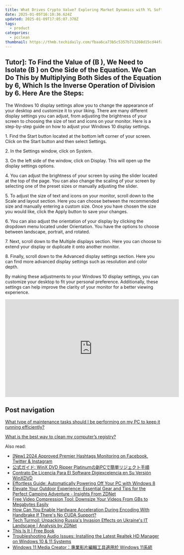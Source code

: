 ```yaml
---
title: What Drives Crypto Value? Exploring Market Dynamics with YL Software's Analysis
date: 2025-01-05T16:10:36.624Z
updated: 2025-01-09T17:05:07.370Z
tags:
  - product
categories:
  - pcclean
thumbnail: https://thmb.techidaily.com/fbaa6ca73b5c5357b713260d15cd44fa4ef0636a4d72497c27eefd9717a1c743.jpg
---
```


## Tutor]: To Find the Value of \(B \), We Need to Isolate \(B \) on One Side of the Equation. We Can Do This by Multiplying Both Sides of the Equation by 6, Which Is the Inverse Operation of Division by 6. Here Are the Steps:

The Windows 10 display settings allow you to change the appearance of your desktop and customize it to your liking. There are many different display settings you can adjust, from adjusting the brightness of your screen to choosing the size of text and icons on your monitor. Here is a step-by-step guide on how to adjust your Windows 10 display settings. 

1\. Find the Start button located at the bottom left corner of your screen. Click on the Start button and then select Settings.

2\. In the Settings window, click on System.

3\. On the left side of the window, click on Display. This will open up the display settings options. 

4\. You can adjust the brightness of your screen by using the slider located at the top of the page. You can also change the scaling of your screen by selecting one of the preset sizes or manually adjusting the slider.

5\. To adjust the size of text and icons on your monitor, scroll down to the Scale and layout section. Here you can choose between the recommended size and manually entering a custom size. Once you have chosen the size you would like, click the Apply button to save your changes.

6\. You can also adjust the orientation of your display by clicking the dropdown menu located under Orientation. You have the options to choose between landscape, portrait, and rotated.

7\. Next, scroll down to the Multiple displays section. Here you can choose to extend your display or duplicate it onto another monitor.

8\. Finally, scroll down to the Advanced display settings section. Here you can find more advanced display settings such as resolution and color depth. 

By making these adjustments to your Windows 10 display settings, you can customize your desktop to fit your personal preference. Additionally, these settings can help improve the clarity of your monitor for a better viewing experience.

<!-- affiliate ads begin -->
<iframe width="560" height="315" src="https://www.youtube.com/embed/epKTCSREjhI?si=Ez_hObK1FZrmEE7f" title="YouTube video player" frameborder="0" allow="accelerometer; autoplay; clipboard-write; encrypted-media; gyroscope; picture-in-picture; web-share" referrerpolicy="strict-origin-when-cross-origin" allowfullscreen></iframe>
<!-- affiliate ads end -->

## Post navigation

[What type of maintenance tasks should I be performing on my PC to keep it running efficiently?](https://tools.techidaily.com/pcclean/products/)

[What is the best way to clean my computer’s registry?](https://tools.techidaily.com/pcclean/products/)

<ins class="adsbygoogle"
     style="display:block"
     data-ad-format="autorelaxed"
     data-ad-client="ca-pub-7571918770474297"
     data-ad-slot="1223367746"></ins>

<ins class="adsbygoogle"
     style="display:block"
     data-ad-client="ca-pub-7571918770474297"
     data-ad-slot="8358498916"
     data-ad-format="auto"
     data-full-width-responsive="true"></ins>

<span class="atpl-alsoreadstyle">Also read:</span>
<div><ul>
<li><a href="https://instagram-video-recordings.techidaily.com/new-2024-approved-premier-hashtags-monitoring-on-facebook-twitter-and-instagram/"><u>[New] 2024 Approved Premier Hashtags Monitoring on Facebook, Twitter & Instagram</u></a></li>
<li><a href="https://discover-alternatives.techidaily.com/winx-dvd-ripper-platinumpc/"><u>公式ガイド: WinX DVD Ripper Platinumの新PCで簡単リジェクト手順</u></a></li>
<li><a href="https://discover-alternatives.techidaily.com/contrato-de-licencia-para-el-software-digiexcelencia-en-su-version-winxdvd/"><u>Contrato De Licencia Para El Software Digiexcelencia en Su Versión WinXDVD</u></a></li>
<li><a href="https://discover-forum.techidaily.com/effortless-guide-automatically-powering-off-your-pc-with-windows-8/"><u>Effortless Guide: Automatically Powering Off Your PC with Windows 8</u></a></li>
<li><a href="https://tech-renaissance.techidaily.com/elevate-your-outdoor-experience-essential-gear-and-tips-for-the-perfect-camping-adventure-insights-from-zdnet/"><u>Elevate Your Outdoor Experience: Essential Gear and Tips for the Perfect Camping Adventure - Insights From ZDNet</u></a></li>
<li><a href="https://discover-alternatives.techidaily.com/free-video-compression-tool-downsize-your-videos-from-gbs-to-megabytes-easily/"><u>Free Video Compression Tool: Downsize Your Videos From GBs to Megabytes Easily</u></a></li>
<li><a href="https://discover-alternatives.techidaily.com/how-can-you-enable-hardware-acceleration-during-encoding-with-handbrake-if-theres-no-cuda-support/"><u>How Can You Enable Hardware Acceleration During Encoding With Handbrake If There's No CUDA Support?</u></a></li>
<li><a href="https://app-tips.techidaily.com/tech-turmoil-unpacking-russias-invasion-effects-on-ukraines-it-landscape-analysis-by-zdnet/"><u>Tech Turmoil: Unpacking Russia's Invasion Effects on Ukraine's IT Landscape | Analysis by ZDNet</u></a></li>
<li><a href="https://novels-ebooks.techidaily.com/210929873-9780717190416-this-is-it/"><u>This Is It | Free Book</u></a></li>
<li><a href="https://tech-revival.techidaily.com/troubleshooting-audio-issues-installing-the-latest-realtek-hd-manager-on-windows-10-and-11-systems/"><u>Troubleshooting Audio Issues: Installing the Latest Realtek HD Manager on Windows 10 & 11 Systems</u></a></li>
<li><a href="https://discover-alternatives.techidaily.com/windows-11-media-creator-windows-11/"><u>Windows 11 Media Creator：專業影片編輯工具適用於 Windows 11系統</u></a></li>
</ul></div>

